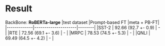 # Result

BackBone: **RoBERTa-large**
|test dataset |Prompt-based FT      |meta + PB-FT|
|-------------|---------------------|--------|
|SST-2        | 92.66 (92.7 +- 0.9) | - |
|RTE          | 72.56 (69.1 +- 3.6) | - |
|MRPC         | 78.53 (74.5 +- 5.3) | - |
|QNLI         | 69.49 (64.5 +- 4.2) | - |
